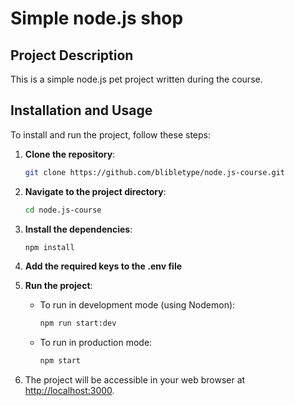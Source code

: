 # Simple node.js shop

## Project Description

This is a simple node.js pet project written during the course.

## Installation and Usage

To install and run the project, follow these steps:

1. **Clone the repository**:

   ```bash
   git clone https://github.com/blibletype/node.js-course.git
   ```

2. **Navigate to the project directory**:

   ```bash
   cd node.js-course
   ```

3. **Install the dependencies**:

   ```bash
   npm install
   ```
4. **Add the required keys to the .env file**

5. **Run the project**:

   - To run in development mode (using Nodemon):

     ```bash
     npm run start:dev
     ```

   - To run in production mode:
     ```bash
     npm start
     ```

5. The project will be accessible in your web browser at [http://localhost:3000](http://localhost:3000).

